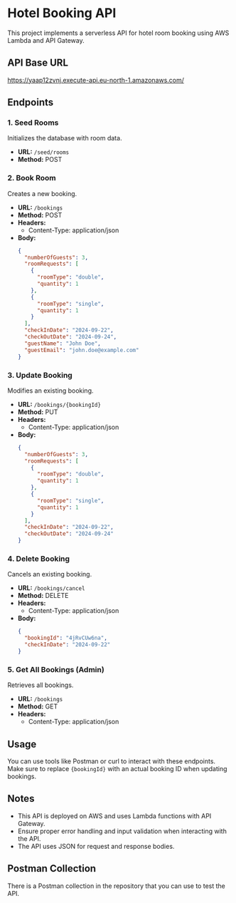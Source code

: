 # Hotel Booking API

This project implements a serverless API for hotel room booking using AWS Lambda and API Gateway.

## API Base URL

https://yaap12zvnj.execute-api.eu-north-1.amazonaws.com/

## Endpoints

### 1. Seed Rooms

Initializes the database with room data.

- **URL:** `/seed/rooms`
- **Method:** POST

### 2. Book Room

Creates a new booking.

- **URL:** `/bookings`
- **Method:** POST
- **Headers:**
  - Content-Type: application/json
- **Body:**
  ```json
  {
    "numberOfGuests": 3,
    "roomRequests": [
      {
        "roomType": "double",
        "quantity": 1
      },
      {
        "roomType": "single",
        "quantity": 1
      }
    ],
    "checkInDate": "2024-09-22",
    "checkOutDate": "2024-09-24",
    "guestName": "John Doe",
    "guestEmail": "john.doe@example.com"
  }
  ```

### 3. Update Booking

Modifies an existing booking.

- **URL:** `/bookings/{bookingId}`
- **Method:** PUT
- **Headers:**
  - Content-Type: application/json
- **Body:**
  ```json
  {
    "numberOfGuests": 3,
    "roomRequests": [
      {
        "roomType": "double",
        "quantity": 1
      },
      {
        "roomType": "single",
        "quantity": 1
      }
    ],
    "checkInDate": "2024-09-22",
    "checkOutDate": "2024-09-24"
  }
  ```

### 4. Delete Booking

Cancels an existing booking.

- **URL:** `/bookings/cancel`
- **Method:** DELETE
- **Headers:**
  - Content-Type: application/json
- **Body:**
  ```json
  {
    "bookingId": "4jRvCUw6na",
    "checkInDate": "2024-09-22"
  }
  ```

### 5. Get All Bookings (Admin)

Retrieves all bookings.

- **URL:** `/bookings`
- **Method:** GET
- **Headers:**
  - Content-Type: application/json

## Usage

You can use tools like Postman or curl to interact with these endpoints. Make sure to replace `{bookingId}` with an actual booking ID when updating bookings.

## Notes

- This API is deployed on AWS and uses Lambda functions with API Gateway.
- Ensure proper error handling and input validation when interacting with the API.
- The API uses JSON for request and response bodies.

## Postman Collection

There is a Postman collection in the repository that you can use to test the API.
